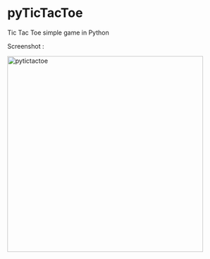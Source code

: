 # pyTicTacToe
Tic Tac Toe simple game in Python

Screenshot : 


<img width="444" alt="pytictactoe" src="https://user-images.githubusercontent.com/5167469/41873027-5ef2b6d6-78e1-11e8-842d-26556e047931.PNG">

